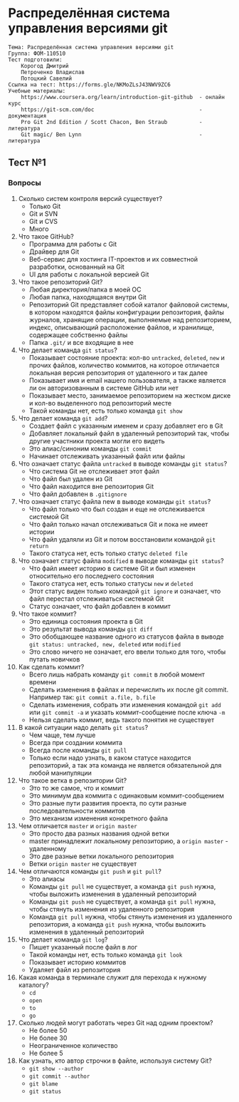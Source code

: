 # Распределённая система управления версиями git
```
Тема: Распределённая система управления версиями git
Группа: ФОМ-110510
Тест подготовили:
    Корогод Дмитрий
    Петроченко Владислав
    Потоцкий Савелий
Ссылка на тест: https://forms.gle/NKMoZLsJ43NWV9ZC6
Учебные материалы:
    https://www.coursera.org/learn/introduction-git-github  - онлайн курс
    https://git-scm.com/doc                                 - документация
    Pro Git 2nd Edition / Scott Chacon, Ben Straub          - литература
    Git magic/ Ben Lynn                                     - литература
```
## Тест №1
### Вопросы
1. Сколько систем контроля версий существует?
    * Только Git
    * Git и SVN
    * Git и CVS
    + Много
2. Что такое GitHub?
    * Программа для работы с Git
    * Драйвер для Git
    + Веб-сервис для хостинга IT-проектов и их совместной разработки, основанный на Git
    * UI для работы с локальной версией Git
3. Что такое репозиторий Git?
    * Любая директория/папка в моей ОС
    * Любая папка, находящаяся внутри Git
    + Репозиторий Git представляет собой каталог файловой системы, в котором находятся файлы конфигурации репозитория, файлы журналов, хранящие операции, выполняемые над репозиторием, индекс, описывающий расположение файлов, и хранилище, содержащее собственно файлы
    * Папка ```.git/``` и все входящие в нее
4. Что делает команда ```git status```?
    + Показывает состояние проекта: кол-во ```untracked```, ```deleted```, ```new``` и прочих файлов, количество коммитов, на которое отличается локальная версия репозитория от удаленного и так далее
    * Показывает имя и email нашего пользователя, а также является ли он авторизованным в системе GitHub или нет
    * Показывает место, занимаемое репозиторием на жестком диске и кол-во выделенного под репозиторий месте
    * Такой команды нет, есть только команда ```git show```
5. Что делает команда ```git add```?
    * Создает файл с указанным именем и сразу добавляет его в Git
    * Добавляет локальный файл в удаленный репозиторий так, чтобы другие участники проекта могли его видеть
    * Это алиас/синоним команды ```git commit```
    + Начинает отслеживать указанный файл или файлы
6. Что означает статус файла ```untracked``` в выводе команды ```git status```?
    + Что система Git не отслеживает этот файл
    * Что файл был удален из Git
    * Что файл находится вне репозитория Git
    * Что файл добавлен в ```.gitignore```
7. Что означает статус файла new в выводе команды ```git status```?
    * Что файл только что был создан и еще не отслеживается системой Git
    + Что файл только начал отслеживаться Git и пока не имеет истории
    * Что файл удаляли из Git и потом восстановили командой ```git return```
    * Такого статуса нет, есть только статус ```deleted file```
8. Что означает статус файла ```modified``` в выводе команды ```git status```?
    + Что файл имеет историю в системе Git и был изменен относительно его последнего состояния
    * Такого статуса нет, есть только статусы ```new``` и ```deleted```
    * Этот статус виден только командой ```git ignore``` и означает, что файл перестал отслеживаться системой Git
    * Статус означает, что файл добавлен в коммит
9. Что такое коммит?
    + Это единица состояния проекта в Git
    * Это результат вывода команды ```git diff```
    * Это обобщающее название одного из статусов файла в выводе ```git status: untracked, new, deleted``` или ```modified```
    * Это слово ничего не означает, его ввели только для того, чтобы путать новичков
10. Как сделать коммит?
    * Всего лишь набрать команду ```git commit``` в любой момент времени
    * Сделать изменения в файлах и перечислить их после git commit. Например так: ```git commit a.file, b.file```
    + Сделать изменения, собрать эти изменения командой ```git add``` или ```git commit -a``` и указать коммит-сообщение после ключа ```-m```
    * Нельзя сделать коммит, ведь такого понятия не существует
11. В какой ситуации надо делать ```git status```?
    * Чем чаще, тем лучше
    * Всегда при создании коммита
    * Всегда после команды ```git pull```
    + Только если надо узнать, в каком статусе находится репозиторий, а так эта команда не является обязательной для любой манипуляции
12. Что такое ветка в репозитории Git?
    * Это то же самое, что и коммит
    * Это минимум два коммита с одинаковым коммит-сообщением
    + Это разные пути развития проекта, по сути разные последовательности коммитов
    * Это механизм изменения конкретного файла
13. Чем отличается ```master``` и ```origin master```
    * Это просто два разных названия одной ветки
    + master принадлежит локальному репозиторию, а ```origin master``` - удаленному
    * Это две разные ветки локального репозитория
    * Ветки ```origin master``` не существует
14. Чем отличаются команды ```git push``` и ```git pull```?
    * Это алиасы
    * Команды ```git pull``` не существует, а команда ```git push``` нужна, чтобы выложить изменения в удаленный репозиторий
    * Команды ```git push``` не существует, а команда ```git pull``` нужна, чтобы стянуть изменения из удаленного репозитория
    + Команда ```git pull``` нужна, чтобы стянуть изменения из удаленного репозитория, а команда ```git push``` нужна, чтобы выложить изменения в удаленный репозиторий
15. Что делает команда ```git log```?
    * Пишет указанный после файл в лог
    * Такой команды нет, есть только команда ```git look```
    + Показывает историю коммитов
    * Удаляет файл из репозитория
16. Какая команда в терминале служит для перехода к нужному каталогу?
    + ```cd```
    * ```open```
    * ```to```
    * ```go```
17. Сколько людей могут работать через Git над одним проектом?
    * Не более 50
    * Не более 30
    + Неограниченное количество
    * Не более 5
18. Как узнать, кто автор строчки в файле, используя систему Git?
    * ```git show --author```
    * ```git commit --author```
    + ```git blame```
    * ```git status```